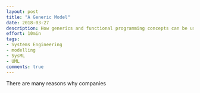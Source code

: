 ```yaml
---
layout: post
title: "A Generic Model"
date: 2018-03-27
description: How generics and functional programming concepts can be used to help with reusability in SysML models.
effort: 10min
tags:
- Systems Engineering
- modelling
- SysML
- UML
comments: true
---
```


There are many reasons why companies 
